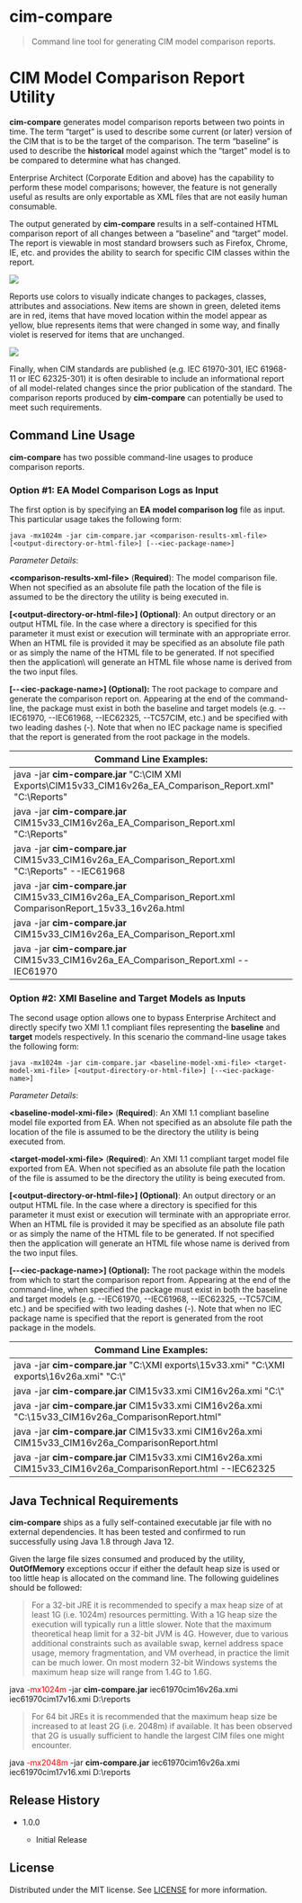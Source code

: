 # cim-compare

>   Command line tool for generating CIM model comparison reports.

# CIM Model Comparison Report Utility

**cim-compare** generates model comparison reports between two points in time.
The term “target” is used to describe some current (or later) version of the CIM that is to be the target of the comparison. The term “baseline” is used to describe the **historical** model against which the “target” model is to be compared to determine what has changed.

Enterprise Architect (Corporate Edition and above) has the capability to perform these model comparisons; however, the feature is not generally useful as results are only exportable as XML files that are not easily human consumable.

The output generated by **cim-compare** results in a self-contained HTML comparison report of all changes between a “baseline” and “target” model. The report is viewable in most standard browsers such as Firefox, Chrome, IE, etc. and provides the ability to search for specific CIM classes within the report.

![](media/d894cccda3a7fb8859e998cbdcbbab8c.png)

Reports use colors to visually indicate changes to packages, classes, attributes and associations. New items are shown in green, deleted items are in red, items that have moved location within the model appear as yellow, blue represents items that were changed in some way, and finally violet is reserved for items that are unchanged.

![](media/a0e57c0c99a1473a3aa6595f664497d1.png)

Finally, when CIM standards are published (e.g. IEC 61970-301, IEC 61968-11 or IEC 62325-301) it is often desirable to include an informational report of all model-related changes since the prior publication of the standard. The comparison reports produced by **cim-compare** can potentially be used to meet such requirements.

## Command Line Usage

**cim-compare** has two possible command-line usages to produce comparison reports.

### Option \#1: EA Model Comparison Logs as Input

The first option is by specifying an **EA model comparison log** file as input. This particular usage takes the following form:

```
java -mx1024m -jar cim-compare.jar <comparison-results-xml-file> [<output-directory-or-html-file>] [--<iec-package-name>]
```

*Parameter Details*:

**\<comparison-results-xml-file\>** (**Required**): The model comparison file. When not specified as an absolute file path the location of the file is assumed to be the directory the utility is being executed in.

**[\<output-directory-or-html-file\>] (Optional)**: An output directory or an output HTML file. In the case where a directory is specified for this parameter it must exist or execution will terminate with an appropriate error. When an HTML file is provided it may be specified as an absolute file path or as simply the name of the HTML file to be generated. If not specified then the application\ will generate an HTML file whose name is derived from the two input files.

**[--\<iec-package-name\>] (Optional):** The root package to compare and generate the comparison report on. Appearing at the end of the command-line, the package must exist in both the baseline and target models (e.g. --IEC61970, --IEC61968, --IEC62325, --TC57CIM, etc.) and be specified with two leading dashes (-). Note that when no IEC package name is specified that the report is generated from the root package in the models.

| **Command Line Examples:**                                                                                |
|-----------------------------------------------------------------------------------------------------------|
| java -jar **cim-compare.jar** "C:\\CIM XMI Exports\\CIM15v33_CIM16v26a_EA_Comparison_Report.xml" "C:\\Reports" |
| java -jar **cim-compare.jar** CIM15v33_CIM16v26a_EA_Comparison_Report.xml "C:\\Reports"                        |
| java -jar **cim-compare.jar** CIM15v33_CIM16v26a_EA_Comparison_Report.xml "C:\\Reports" --IEC61968             |
| java -jar **cim-compare.jar** CIM15v33_CIM16v26a_EA_Comparison_Report.xml ComparisonReport_15v33_16v26a.html  |
| java -jar **cim-compare.jar** CIM15v33_CIM16v26a_EA_Comparison_Report.xml                                     |
| java -jar **cim-compare.jar** CIM15v33_CIM16v26a_EA_Comparison_Report.xml --IEC61970                          |

### Option \#2: XMI Baseline and Target Models as Inputs

The second usage option allows one to bypass Enterprise Architect and directly specify two XMI 1.1 compliant files representing the **baseline** and **target** models respectively. In this scenario the command-line usage takes the following form:

```
java -mx1024m -jar cim-compare.jar <baseline-model-xmi-file> <target-model-xmi-file> [<output-directory-or-html-file>] [--<iec-package-name>]
```

*Parameter Details*:

**\<baseline-model-xmi-file\>** (**Required**): An XMI 1.1 compliant baseline model file exported from EA. When not specified as an absolute file path the location of the file is assumed to be the directory the utility is being executed from.

**\<target-model-xmi-file\>** (**Required**): An XMI 1.1 compliant target model file exported from EA. When not specified as an absolute file path the location of the file is assumed to be the directory the utility is being executed from.

**[\<output-directory-or-html-file\>] (Optional)**: An output directory or an output HTML file. In the case where a directory is specified for this parameter it must exist or execution will terminate with an appropriate error. When an HTML file is provided it may be specified as an absolute file path or as simply the name of the HTML file to be generated. If not specified then the application will generate an HTML file whose name is derived from the two input files.

**[--\<iec-package-name\>] (Optional):** The root package within the models from which to start the comparison report from. Appearing at the end of the command-line, when specified the package must exist in both the baseline and target models (e.g. --IEC61970, --IEC61968, --IEC62325, --TC57CIM, etc.) and be specified with two leading dashes (-). Note that when no IEC package name is specified that the report is generated from the root package in the models.

| **Command Line Examples:**                                                                               |
|----------------------------------------------------------------------------------------------------------|
| java -jar **cim-compare.jar** "C:\\XMI exports\\15v33.xmi" "C:\\XMI exports\\16v26a.xmi" "C:\\"                  |
| java -jar **cim-compare.jar** CIM15v33.xmi CIM16v26a.xmi "C:\\"                                              |
| java -jar **cim-compare.jar** CIM15v33.xmi CIM16v26a.xmi "C:\\15v33_CIM16v26a_ComparisonReport.html"           |
| java -jar **cim-compare.jar** CIM15v33.xmi CIM16v26a.xmi CIM15v33_CIM16v26a_ComparisonReport.html            |
| java -jar **cim-compare.jar** CIM15v33.xmi CIM16v26a.xmi CIM15v33_CIM16v26a_ComparisonReport.html --IEC62325 |

Java Technical Requirements
---------------------------
**cim-compare** ships as a fully self-contained executable jar file with no external dependencies.  It has been tested and confirmed to run successfully using Java 1.8  through Java 12.

Given the large file sizes consumed and produced by the utility, **OutOfMemory** exceptions occur if either the default heap size is used or too little heap is allocated on the command line. The following guidelines should be followed:

> For a 32-bit JRE it is recommended to specify a max heap size of at least 1G
    (i.e. 1024m) resources permitting. With a 1G heap size the execution will
    typically run a little slower. Note that the maximum theoretical heap limit
    for a 32-bit JVM is 4G. However, due to various additional constraints such
    as available swap, kernel address space usage, memory fragmentation, and VM
    overhead, in practice the limit can be much lower. On most modern 32-bit
    Windows systems the maximum heap size will range from 1.4G to 1.6G.

java <span style="color:red">-mx1024m</span> -jar **cim-compare.jar** iec61970cim16v26a.xmi iec61970cim17v16.xmi D:\\reports

> For 64 bit JREs it is recommended that the maximum heap size be increased to at least 2G (i.e. 2048m) if available. It has been observed that 2G is usually sufficient to handle the largest CIM files one might encounter.

java <span style="color:red">-mx2048m</span> -jar **cim-compare.jar** iec61970cim16v26a.xmi iec61970cim17v16.xmi D:\\reports


## Release History

-   1.0.0

    -   Initial Release


## License

Distributed under the MIT license. See [LICENSE](LICENSE) for more information.
